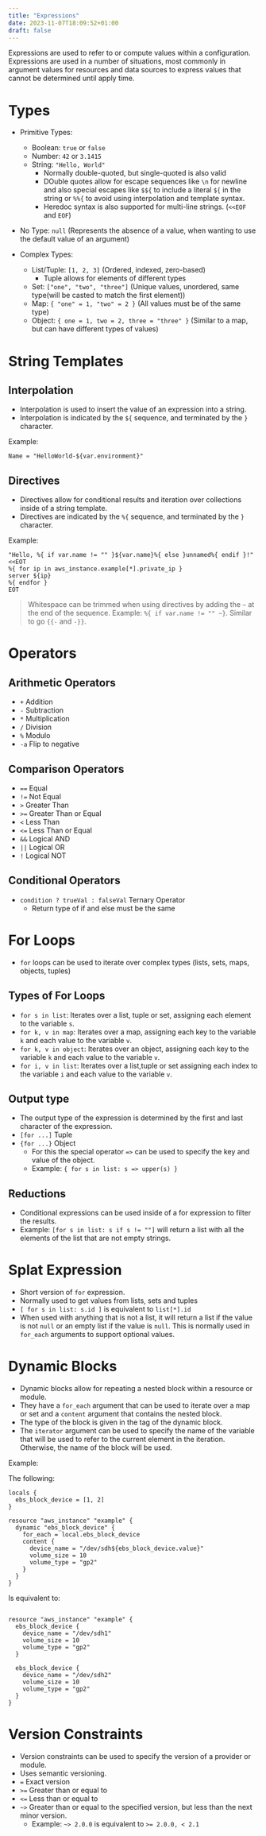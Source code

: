 ```yaml
---
title: "Expressions"
date: 2023-11-07T18:09:52+01:00
draft: false
---
```


Expressions are used to refer to or compute values within a configuration. Expressions are used in a number of situations, most commonly in argument values for resources and data sources to express values that cannot be determined until apply time.

# Types 

- Primitive Types: 
  - Boolean: `true` or `false`
  - Number: `42` or `3.1415`
  - String: `"Hello, World"`
    - Normally double-quoted, but single-quoted is also valid
    - DOuble quotes allow for escape sequences like `\n` for newline and also special escapes like `$${` to include a literal `${` in the string or `%%{` to avoid using interpolation and template syntax.
    - Heredoc syntax is also supported for multi-line strings. (`<<EOF` and `EOF`)

- No Type: `null` (Represents the absence of a value, when wanting to use the default value of an argument)

- Complex Types:
  - List/Tuple: `[1, 2, 3]` (Ordered, indexed, zero-based)
    - Tuple allows for elements of different types
  - Set: `["one", "two", "three"]` (Unique values, unordered, same type(will be casted to match the first element))
  - Map: `{ "one" = 1, "two" = 2 }` (All values must be of the same type)
  - Object: `{ one = 1, two = 2, three = "three" }` (Similar to a map, but can have different types of values)


# String Templates

## Interpolation

- Interpolation is used to insert the value of an expression into a string.
- Interpolation is indicated by the `${` sequence, and terminated by the `}` character.

Example:

```hcl
Name = "HelloWorld-${var.environment}"
```

## Directives

- Directives allow for conditional results and iteration over collections inside of a string template.
- Directives are indicated by the `%{` sequence, and terminated by the `}` character.

Example:

```hcl
"Hello, %{ if var.name != "" }${var.name}%{ else }unnamed%{ endif }!"
<<EOT
%{ for ip in aws_instance.example[*].private_ip }
server ${ip}
%{ endfor }
EOT
```

> Whitespace can be trimmed when using directives by adding the `~` at the end of the sequence. Example: `%{ if var.name != "" ~}`. Similar to go `{{-` and `-}}`.


# Operators

## Arithmetic Operators
- `+` Addition
- `-` Subtraction
- `*` Multiplication
- `/` Division
- `%` Modulo
- `-a` Flip to negative

## Comparison Operators
- `==` Equal
- `!=` Not Equal
- `>` Greater Than
- `>=` Greater Than or Equal
- `<` Less Than
- `<=` Less Than or Equal
- `&&` Logical AND
- `||` Logical OR
- `!` Logical NOT

## Conditional Operators
- `condition ? trueVal : falseVal` Ternary Operator
  - Return type of if and else must be the same

# For Loops

- `for` loops can be used to iterate over complex types (lists, sets, maps, objects, tuples)

## Types of For Loops

- `for s in list`: Iterates over a list, tuple or set, assigning each element to the variable `s`.
- `for k, v in map`: Iterates over a map, assigning each key to the variable `k` and each value to the variable `v`.
- `for k, v in object`: Iterates over an object, assigning each key to the variable `k` and each value to the variable `v`.
- `for i, v in list`: Iterates over a list,tuple or set assigning each index to the variable `i` and each value to the variable `v`.

## Output type

- The output type of the expression is determined by the first and last character of the expression.
- `[for ...]` Tuple
- `{for ...}` Object
  - For this the special operator `=>` can be used to specify the key and value of the object.
  - Example: `{ for s in list: s => upper(s) }` 

## Reductions

- Conditional expressions can be used inside of a for expression to filter the results.
- Example: `[for s in list: s if s != ""]` will return a list with all the elements of the list that are not empty strings.


# Splat Expression

- Short version of `for` expression.
- Normally used to get values from lists, sets and tuples
- `[ for s in list: s.id ]` is equivalent to `list[*].id`
- When used with anything that is not a list, it will return a list if the value is not `null`  or an empty list if the value is `null`. This is normally used in `for_each` arguments to support optional values.

# Dynamic Blocks

- Dynamic blocks allow for repeating a nested block within a resource or module.
- They have a `for_each` argument that can be used to iterate over a map or set and a `content` argument that contains the nested block.
- The type of the block is given in the tag of the dynamic block.
- The `iterator` argument can be used to specify the name of the variable that will be used to refer to the current element in the iteration. Otherwise, the name of the block will be used.

Example:

The following:

```hcl
locals {
  ebs_block_device = [1, 2]
}

resource "aws_instance" "example" {
  dynamic "ebs_block_device" {
    for_each = local.ebs_block_device
    content {
      device_name = "/dev/sdh${ebs_block_device.value}"
      volume_size = 10
      volume_type = "gp2"
    }
  }
}
```

Is equivalent to:

```hcl

resource "aws_instance" "example" {
  ebs_block_device {
    device_name = "/dev/sdh1"
    volume_size = 10
    volume_type = "gp2"
  }

  ebs_block_device {
    device_name = "/dev/sdh2"
    volume_size = 10
    volume_type = "gp2"
  }
}
```

# Version Constraints

- Version constraints can be used to specify the version of a provider or module.
- Uses semantic versioning.
- `=` Exact version
- `>=` Greater than or equal to
- `<=` Less than or equal to
- `~>` Greater than or equal to the specified version, but less than the next minor version.
  - Example: `~> 2.0.0` is equivalent to `>= 2.0.0, < 2.1`